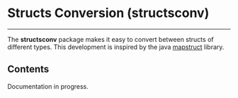 # Structs Conversion (structsconv)

---

The **structsconv** package makes it easy to convert between structs of different types.
This development is inspired by the java [mapstruct](https://mapstruct.org/) library.

## Contents

Documentation in progress.